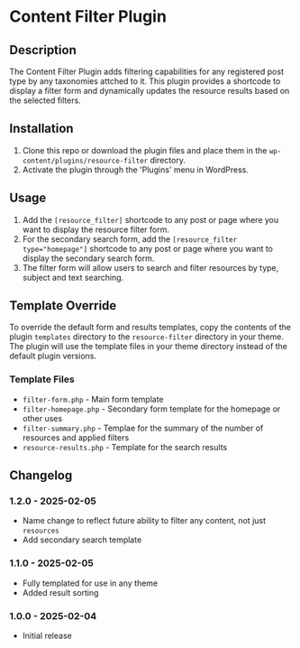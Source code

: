 # Content Filter Plugin

## Description
The Content Filter Plugin adds filtering capabilities for any registered post type by any taxonomies attched to it. This plugin provides a shortcode to display a filter form and dynamically updates the resource results based on the selected filters.

## Installation
1. Clone this repo or download the plugin files and place them in the `wp-content/plugins/resource-filter` directory.
2. Activate the plugin through the 'Plugins' menu in WordPress.

## Usage
1. Add the `[resource_filter]` shortcode to any post or page where you want to display the resource filter form.
2. For the secondary search form, add the `[resource_filter type="homepage"]` shortcode to any post or page where you want to display the secondary search form.
3. The filter form will allow users to search and filter resources by type, subject and text searching.

## Template Override
To override the default form and results templates, copy the contents of the plugin `templates` directory to the `resource-filter` directory in your theme. The plugin will use the template files in your theme directory instead of the default plugin versions.

### Template Files
- `filter-form.php` - Main form template
- `filter-homepage.php` - Secondary form template for the homepage or other uses
- `filter-summary.php` - Templae for the summary of the number of resources and applied filters
- `resource-results.php` - Template for the search results

## Changelog
### 1.2.0 - 2025-02-05
- Name change to reflect future ability to filter any content, not just `resources`
- Add secondary search template

### 1.1.0 - 2025-02-05
- Fully templated for use in any theme
- Added result sorting

### 1.0.0 - 2025-02-04
- Initial release
